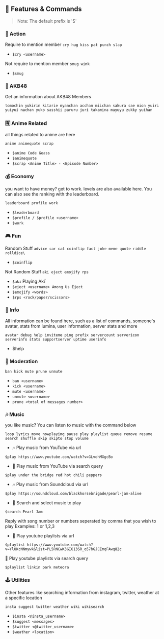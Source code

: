 ## 📝 Features & Commands

> Note: The default prefix is '$'

### 🏹 Action
Require to mention member `cry hug kiss pat punch slap`
* `$cry <username>`

Not require to mention member `smug wink`
* `$smug`

### 💃 AKB48
Get an information about AKB48 Members 

`tomochin yukirin kitarie nyanchan acchan miichan sakura sae mion yuiri yuiyui nachan yuko sasshii paruru juri takamina mayuyu zukky yuihan`

### 🈶 Anime Related
all things related to anime are here

`anime animequote scrap`
* `$anime Code Geass`
* `$animequote`
* `$scrap <Anime Title> - <Episode Number>`

### 💰 Economy
you want to have money? get to work. levels are also available here. You can also see the ranking with the leaderboard.

`leaderboard profile work`
* `$leaderboard`
* `$profile / $profile <username>`
* `$work`

### 🎮 Fun
Random Stuff `advice car cat coinflip fact joke meme quote riddle rolldice\`
* `$coinflip`

Not Random Stuff `aki eject emojify rps`
* `$aki` Playing Aki`
* `$eject <username> Among Us Eject`
* `$emojify <words>`
* `$rps <rock/paper/scissors>`

### 📃 Info
All information can be found here, such as a list of commands, someone's avatar, stats from lumina, user information, server stats and more

`avatar debug help inviteme ping prefix servercount servericon serverinfo stats supportserver uptime userinfo`
* $help

### 🔧 Moderation
`ban kick mute prune unmute`
* `ban <username>`
* `kick <username>`
* `mute <username>`
* `unmute <username>` 
* `prune <total of messages number>`

### 🎶 Music
you like music? You can listen to music with the command below

`loop lyrics move nowplaying pause play playlist queue remove resume search shuffle skip skipto stop volume`
* 🎶 Play music from YouTube via url

`$play https://www.youtube.com/watch?v=GLvohMXgcBo`

* 🔎 Play music from YouTube via search query

`$play under the bridge red hot chili peppers`

* 🎶 Play music from Soundcloud via url

`$play https://soundcloud.com/blackhorsebrigade/pearl-jam-alive`

* 🔎 Search and select music to play

`$search Pearl Jam`
  
  Reply with song number or numbers seperated by comma that you wish to play
  Examples: 1 or 1,2,3

* 📃 Play youtube playlists via url

`$playlist https://www.youtube.com/watch?v=YlUKcNNmywk&list=PL5RNCwK3GIO13SR_o57bGJCEmqFAwq82c`

🔎 Play youtube playlists via search query

`$playlist linkin park meteora`

### 🕹 Utilities
Other features like searching information from instagram, twitter, weather at a specific location

`insta suggest twitter weather wiki wikisearch`
* `$insta <@insta_username>`
* `$suggest <messages>`
* `$twitter <@twitter_username>` 
* `$weather <location>` 
